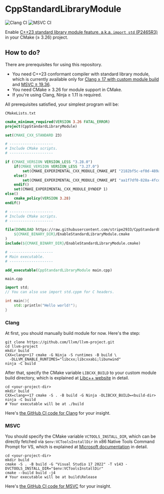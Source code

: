 # CppStandardLibraryModule

![Clang CI](https://github.com/stripe2933/CppStandardLibraryModule/actions/workflows/clang.yml/badge.svg)
![MSVC CI](https://github.com/stripe2933/CppStandardLibraryModule/actions/workflows/msvc.yml/badge.svg)

Enable [C++23 standard library module feature, a.k.a. `import std` (P2465R3)](https://wg21.link/P2465R3) in your CMake (≥ 3.26) project.

## How to do?

There are prerequisites for using this repository.

- You need C++23 conformant compiler with standard library module, which is currently available only for 
[Clang ≥ 17 with custom module build](https://libcxx.llvm.org/Modules.html) and [MSVC ≥ 19.36](https://learn.microsoft.com/en-us/cpp/cpp/tutorial-import-stl-named-module?view=msvc-170).
- You need CMake ≥ 3.26 for module support in CMake.
- If you're using Clang, Ninja ≥ 1.11 is required.

All prerequisites satisfied, your simplest program will be:

`CMakeLists.txt`
```cmake
cmake_minimum_required(VERSION 3.26 FATAL_ERROR)
project(CppStandardLibraryModule)

set(CMAKE_CXX_STANDARD 23)

# --------------------
# Include CMake scripts.
# --------------------

if (CMAKE_VERSION VERSION_LESS "3.28.0")
    if(CMAKE_VERSION VERSION_LESS "3.27.0")
        set(CMAKE_EXPERIMENTAL_CXX_MODULE_CMAKE_API "2182bf5c-ef0d-489a-91da-49dbc3090d2a")
    else()
        set(CMAKE_EXPERIMENTAL_CXX_MODULE_CMAKE_API "aa1f7df0-828a-4fcd-9afc-2dc80491aca7")
    endif()
    set(CMAKE_EXPERIMENTAL_CXX_MODULE_DYNDEP 1)
else()
    cmake_policy(VERSION 3.28)
endif()

# --------------------
# Include CMake scripts.
# --------------------

file(DOWNLOAD https://raw.githubusercontent.com/stripe2933/CppStandardLibraryModule/main/cmake/EnableStandardLibraryModule.cmake
    ${CMAKE_BINARY_DIR}/EnableStandardLibraryModule.cmake
)
include(${CMAKE_BINARY_DIR}/EnableStandardLibraryModule.cmake)

# --------------------
# Main executable.
# --------------------

add_executable(CppStandardLibraryModule main.cpp)
```

`main.cpp`
```c++
import std;
// You can also use import std.cppm for C headers.

int main(){
    std::println("Hello world!");
}
```

### Clang

At first, you should manually build module for now. Here's the step:

```shell
git clone https://github.com/llvm/llvm-project.git
cd llvm-project
mkdir build
CXX=clang++17 cmake -G Ninja -S runtimes -B build \
  -DLLVM_ENABLE_RUNTIMES="libcxx;libcxxabi;libunwind"
ninja -C build
```

After that, specify the CMake variable `LIBCXX_BUILD` to your custom module build directory, which is explained at [Libc++ website](https://libcxx.llvm.org/Modules.html) in detail.

```shell
cd <your-project-dir>
mkdir build
CXX=clang++17 cmake -S . -B build -G Ninja -DLIBCXX_BUILD=<build-dir>
ninja -C build
# Your executable will be at ./build
```

Here's [the GitHub CI code for Clang](https://github.com/stripe2933/CppStandardLibraryModule/blob/main/.github/workflows/clang.yml) for your insight.

### MSVC

You should specify the CMake variable `VCTOOLS_INSTALL_DIR`, which can be directly fetched 
via `$env:VCToolsInstallDir` in x86 Native Tools Command Prompt for VS, which is explained at [Microsoft documentation](https://learn.microsoft.com/en-us/cpp/cpp/tutorial-import-stl-named-module?view=msvc-170)
in detail.

```shell
cd <your-project-dir>
mkdir build
cmake -S . -B build -G "Visual Studio 17 2022" -T v143 -DVCTOOLS_INSTALL_DIR="$env:VCToolsInstallDir"
cmake --build build -j4
# Your executable will be at build\Release
```

Here's [the GitHub CI code for MSVC](https://github.com/stripe2933/CppStandardLibraryModule/blob/main/.github/workflows/msvc.yml) for your insight.